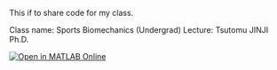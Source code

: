 This if to share code for my class.

Class name: Sports Biomechanics (Undergrad)
Lecture: Tsutomu JINJI Ph.D.

[![Open in MATLAB Online](https://www.mathworks.com/images/responsive/global/open-in-matlab-online.svg)](https://matlab.mathworks.com/open/github/v1?repo=tsutomujinji/sportsbiomechanics)
